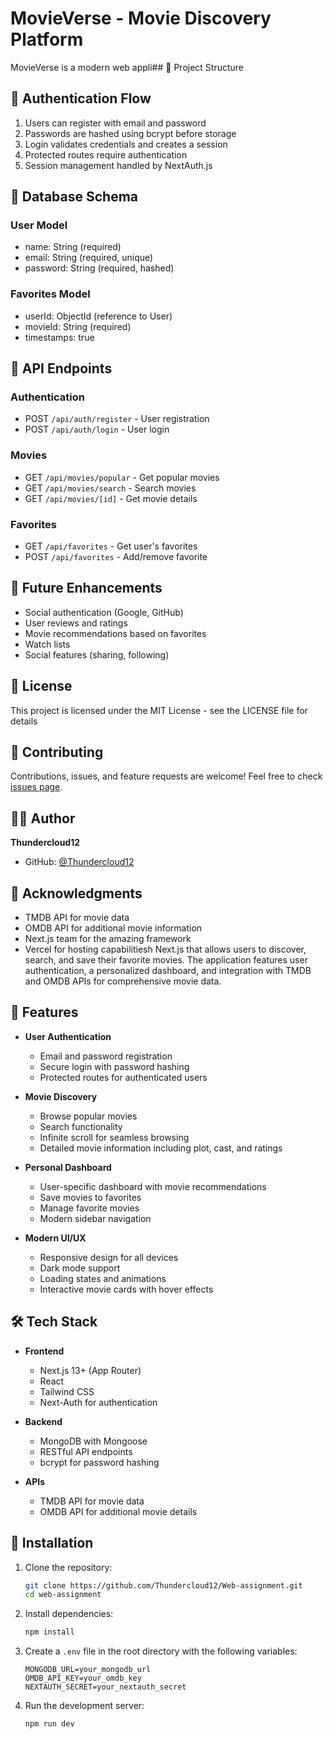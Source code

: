 # MovieVerse - Movie Discovery Platform

MovieVerse is a modern web appli## 📁 Project Structure



## 🔐 Authentication Flow

1. Users can register with email and password
2. Passwords are hashed using bcrypt before storage
3. Login validates credentials and creates a session
4. Protected routes require authentication
5. Session management handled by NextAuth.js

## 💾 Database Schema

### User Model

- name: String (required)
- email: String (required, unique)
- password: String (required, hashed)

### Favorites Model

- userId: ObjectId (reference to User)
- movieId: String (required)
- timestamps: true

## 🎯 API Endpoints

### Authentication

- POST `/api/auth/register` - User registration
- POST `/api/auth/login` - User login

### Movies

- GET `/api/movies/popular` - Get popular movies
- GET `/api/movies/search` - Search movies
- GET `/api/movies/[id]` - Get movie details

### Favorites

- GET `/api/favorites` - Get user's favorites
- POST `/api/favorites` - Add/remove favorite

## 🌟 Future Enhancements

- Social authentication (Google, GitHub)
- User reviews and ratings
- Movie recommendations based on favorites
- Watch lists
- Social features (sharing, following)

## 📄 License

This project is licensed under the MIT License - see the LICENSE file for details

## 🤝 Contributing

Contributions, issues, and feature requests are welcome! Feel free to check [issues page](https://github.com/Thundercloud12/Web-assignment/issues).

## 👨‍💻 Author

**Thundercloud12**

- GitHub: [@Thundercloud12](https://github.com/Thundercloud12)

## 🙏 Acknowledgments

- TMDB API for movie data
- OMDB API for additional movie information
- Next.js team for the amazing framework
- Vercel for hosting capabilitiesh Next.js that allows users to discover, search, and save their favorite movies. The application features user authentication, a personalized dashboard, and integration with TMDB and OMDB APIs for comprehensive movie data.

## 🚀 Features

- **User Authentication**

  - Email and password registration
  - Secure login with password hashing
  - Protected routes for authenticated users

- **Movie Discovery**

  - Browse popular movies
  - Search functionality
  - Infinite scroll for seamless browsing
  - Detailed movie information including plot, cast, and ratings

- **Personal Dashboard**

  - User-specific dashboard with movie recommendations
  - Save movies to favorites
  - Manage favorite movies
  - Modern sidebar navigation

- **Modern UI/UX**
  - Responsive design for all devices
  - Dark mode support
  - Loading states and animations
  - Interactive movie cards with hover effects

## 🛠️ Tech Stack

- **Frontend**

  - Next.js 13+ (App Router)
  - React
  - Tailwind CSS
  - Next-Auth for authentication

- **Backend**

  - MongoDB with Mongoose
  - RESTful API endpoints
  - bcrypt for password hashing

- **APIs**
  - TMDB API for movie data
  - OMDB API for additional movie details

## 🔧 Installation

1. Clone the repository:

   ```bash
   git clone https://github.com/Thundercloud12/Web-assignment.git
   cd web-assignment
   ```

2. Install dependencies:

   ```bash
   npm install
   ```

3. Create a `.env` file in the root directory with the following variables:

   ```env
   MONGODB_URL=your_mongodb_url 
   OMDB_API_KEY=your_omdb_key
   NEXTAUTH_SECRET=your_nextauth_secret
   ```

4. Run the development server:
   ```bash
   npm run dev
   ```



